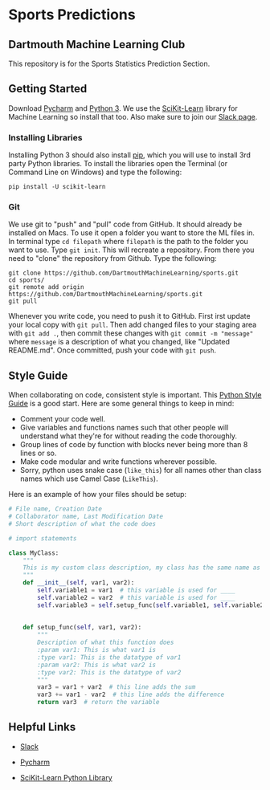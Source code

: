 # Sports Predictions

## Dartmouth Machine Learning Club

This repository is for the Sports Statistics Prediction Section.

## Getting Started

Download [Pycharm](https://www.jetbrains.com/pycharm/download/) and [Python 3](https://www.python.org/downloads/). We use the [SciKit-Learn](http://scikit-learn.org/stable/) library for Machine Learning so install that too. Also make sure to join our [Slack page](https://dartmouthml.slack.com/).

### Installing Libraries

Installing Python 3 should also install [pip](https://pip.pypa.io/en/stable/), which you will use to install 3rd party Python libraries. To install the libraries open the Terminal (or Command Line on Windows) and type the following:

```
pip install -U scikit-learn
```

### Git
We use git to "push" and "pull" code from GitHub. It should already be installed on Macs. To use it open a folder you want to store the ML files in. In terminal type `cd filepath` where `filepath` is the path to the folder you want to use. Type `git init`. This will recreate a repository. 
From there you need to "clone" the repository from Github. Type the following:

```
git clone https://github.com/DartmouthMachineLearning/sports.git
cd sports/
git remote add origin https://github.com/DartmouthMachineLearning/sports.git
git pull
```

Whenever you write code, you need to push it to GitHub. First irst update your local copy with `git pull`. Then add changed files to your staging area with `git add .`, then commit these changes with `git commit -m "message"` where `message` is a description of what you changed, like "Updated README.md". Once committed, push your code with `git push`.


## Style Guide
When collaborating on code, consistent style is important. This [Python Style Guide](https://www.python.org/dev/peps/pep-0008/) is a good start. Here are some general things to keep in mind:

- Comment your code well.
- Give variables and functions names such that other people will understand what they're for without reading the code thoroughly.
- Group lines of code by function with blocks never being more than 8 lines or so.
- Make code modular and write functions wherever possible.
- Sorry, python uses snake case (`like_this`) for all names other than class names which use Camel Case (`LikeThis`).

Here is an example of how your files should be setup:

```python
# File name, Creation Date
# Collaborator name, Last Modification Date
# Short description of what the code does

# import statements

class MyClass:
    """
    This is my custom class description, my class has the same name as the file
    """
    def __init__(self, var1, var2):
        self.variable1 = var1  # this variable is used for ____
        self.variable2 = var2  # this variable is used for ____
        self.variable3 = self.setup_func(self.variable1, self.variable2)  # what this func is setting up
        
    
    def setup_func(self, var1, var2):
        """
        Description of what this function does
        :param var1: This is what var1 is
        :type var1: This is the datatype of var1
        :param var2: This is what var2 is
        :type var2: This is the datatype of var2
        """
        var3 = var1 + var2  # this line adds the sum
        var3 += var1 - var2  # this line adds the difference
        return var3  # return the variable
```


## Helpful Links

- [Slack](https://dartmouthml.slack.com/)

- [Pycharm](https://www.jetbrains.com/pycharm/download/)

- [SciKit-Learn Python Library](http://scikit-learn.org/stable/)
